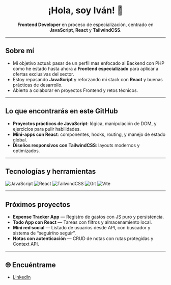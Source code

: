 <h1 align="center">¡Hola, soy Iván! 👋</h1>

<p align="center">
  <strong>Frontend Developer</strong> en proceso de especialización, centrado en <strong>JavaScript</strong>, <strong>React</strong> y <strong>TailwindCSS</strong>.
</p>

---

##  Sobre mí
-  Mi objetivo actual: pasar de un perfil mas enfocado al Backend con PHP como he estado hasta ahora a **Frontend especializado** para aplicar a ofertas exclusivas del sector.
-  Estoy repasando **JavaScript** y reforzando mi stack con **React** y buenas prácticas de desarrollo.
-  Abierto a colaborar en proyectos Frontend y retos técnicos.

---

## Lo que encontrarás en este GitHub
- **Proyectos prácticos de JavaScript**: lógica, manipulación de DOM, y ejercicios para pulir habilidades.
- **Mini-apps con React**: componentes, hooks, routing, y manejo de estado global.
- **Diseños responsivos con TailwindCSS**: layouts modernos y optimizados.


---

##  Tecnologías y herramientas
![JavaScript](https://img.shields.io/badge/JavaScript-ES6+-yellow?style=for-the-badge&logo=javascript)
![React](https://img.shields.io/badge/React-18-blue?style=for-the-badge&logo=react)
![TailwindCSS](https://img.shields.io/badge/TailwindCSS-3-blue?style=for-the-badge&logo=tailwindcss)
![Git](https://img.shields.io/badge/Git-black?style=for-the-badge&logo=git)
![Vite](https://img.shields.io/badge/Vite-4-purple?style=for-the-badge&logo=vite)

---

## Próximos proyectos
- **Expense Tracker App** — Registro de gastos con JS puro y persistencia.
- **Todo App con React** — Tareas con filtros y almacenamiento local.
- **Mini red social** — Listado de usuarios desde API, con buscador y sistema de “seguir/no seguir”.
- **Notas con autenticación** — CRUD de notas con rutas protegidas y Context API.

---

## 🌐 Encuéntrame
- [LinkedIn](https://www.linkedin.com/in/iván-martínez-974480216)
